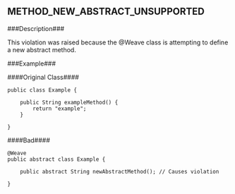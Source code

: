 ## METHOD_NEW_ABSTRACT_UNSUPPORTED ##

###Description###

This violation was raised because the @Weave class is attempting to define a new abstract method.

###Example###

####Original Class####
```
public class Example {

    public String exampleMethod() {
        return "example";
    }

}
```


####Bad####
```
@Weave
public abstract class Example {

    public abstract String newAbstractMethod(); // Causes violation

}
```